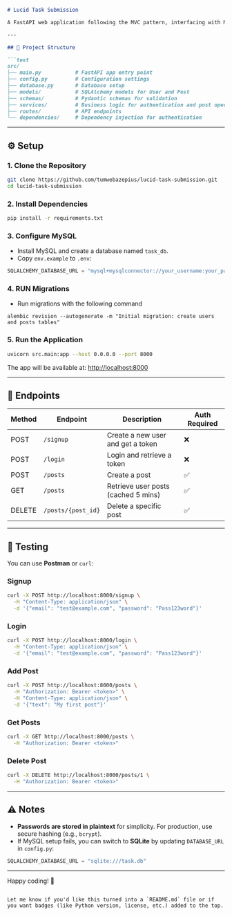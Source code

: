 
````markdown
# Lucid Task Submission

A FastAPI web application following the MVC pattern, interfacing with MySQL via SQLAlchemy. It features token-based authentication, caching, and request validation.

---

## 🚀 Project Structure

```text
src/
├── main.py           # FastAPI app entry point
├── config.py         # Configuration settings
├── database.py       # Database setup
├── models/           # SQLAlchemy models for User and Post
├── schemas/          # Pydantic schemas for validation
├── services/         # Business logic for authentication and post operations
├── routes/           # API endpoints
└── dependencies/     # Dependency injection for authentication
````

---

## ⚙️ Setup

### 1. Clone the Repository

```bash
git clone https://github.com/tumwebazepius/lucid-task-submission.git
cd lucid-task-submission
```

### 2. Install Dependencies

```bash
pip install -r requirements.txt
```

### 3. Configure MySQL

* Install MySQL and create a database named `task_db`.
* Copy  `env.example` to `.env`:

```python
SQLALCHEMY_DATABASE_URL = "mysql+mysqlconnector://your_username:your_password@localhost:3306/task_db"
```
### 4. RUN Migrations
* Run migrations with the following command
```
alembic revision --autogenerate -m "Initial migration: create users and posts tables"
```

### 5. Run the Application

```bash
uvicorn src.main:app --host 0.0.0.0 --port 8000
```

The app will be available at: [http://localhost:8000](http://localhost:8000)

---

## 🔗 Endpoints

| Method | Endpoint           | Description                         | Auth Required |
| ------ | ------------------ | ----------------------------------- | ------------- |
| POST   | `/signup`          | Create a new user and get a token   | ❌             |
| POST   | `/login`           | Login and retrieve a token          | ❌             |
| POST   | `/posts`           | Create a post                       | ✅             |
| GET    | `/posts`           | Retrieve user posts (cached 5 mins) | ✅             |
| DELETE | `/posts/{post_id}` | Delete a specific post              | ✅             |

---

## 🧪 Testing

You can use **Postman** or `curl`:

### Signup

```bash
curl -X POST http://localhost:8000/signup \
  -H "Content-Type: application/json" \
  -d '{"email": "test@example.com", "password": "Pass123word"}'
```

### Login

```bash
curl -X POST http://localhost:8000/login \
  -H "Content-Type: application/json" \
  -d '{"email": "test@example.com", "password": "Pass123word"}'
```

### Add Post

```bash
curl -X POST http://localhost:8000/posts \
  -H "Authorization: Bearer <token>" \
  -H "Content-Type: application/json" \
  -d '{"text": "My first post"}'
```

### Get Posts

```bash
curl -X GET http://localhost:8000/posts \
  -H "Authorization: Bearer <token>"
```

### Delete Post

```bash
curl -X DELETE http://localhost:8000/posts/1 \
  -H "Authorization: Bearer <token>"
```

---

## ⚠️ Notes

* **Passwords are stored in plaintext** for simplicity. For production, use secure hashing (e.g., `bcrypt`).
* If MySQL setup fails, you can switch to **SQLite** by updating `DATABASE_URL` in `config.py`:

```python
SQLALCHEMY_DATABASE_URL = "sqlite:///task.db"
```

---

Happy coding! 🎯

```

Let me know if you'd like this turned into a `README.md` file or if you want badges (like Python version, license, etc.) added to the top.
```

